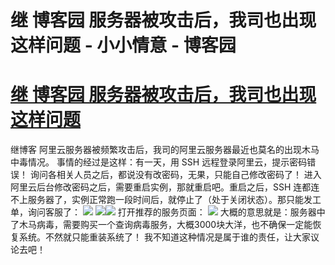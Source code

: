 
# 继 博客园 服务器被攻击后，我司也出现这样问题 - 小小情意 - 博客园






# [继 博客园 服务器被攻击后，我司也出现这样问题](https://www.cnblogs.com/xiaoxiaoqingyi/p/7389507.html)
继博客 阿里云服务器被频繁攻击后，我司的阿里云服务器最近也莫名的出现木马中毒情况。
事情的经过是这样：有一天，用 SSH 远程登录阿里云，提示密码错误！ 询问各相关人员之后，都说没有改密码，无果，只能自己修改密码了！ 进入阿里云后台修改密码之后，需要重启实例，那就重启吧。重启之后，SSH 连都连不上服务器了，实例正常跑一段时间后，就停止了（处于关闭状态）。那只能发工单，询问客服了：
![](https://images2017.cnblogs.com/blog/804587/201708/804587-20170818142709053-345581077.png)
![](https://images2017.cnblogs.com/blog/804587/201708/804587-20170818142723928-303803821.png)![](https://images2017.cnblogs.com/blog/804587/201708/804587-20170818142730131-1314543558.png)
打开推荐的服务页面：
![](https://images2017.cnblogs.com/blog/804587/201708/804587-20170818142735521-1258748116.png)
大概的意思就是：服务器中了木马病毒，需要购买一个查询病毒服务，大概3000块大洋，也不确保一定能恢复系统。不然就只能重装系统了！
我不知道这种情况是属于谁的责任，让大家议论去吧！





